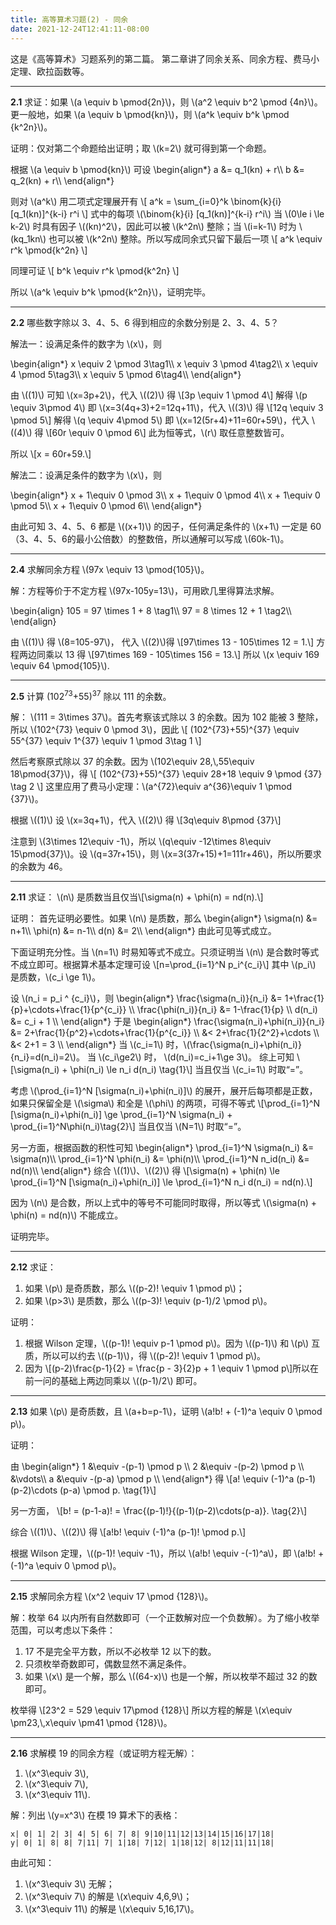 ```yaml
---
title: 高等算术习题(2) - 同余
date: 2021-12-24T12:41:11-08:00
---
```


这是《高等算术》习题系列的第二篇。
第二章讲了同余关系、同余方程、费马小定理、欧拉函数等。

<!--more-->
----

__2.1__ 求证：如果 \\(a \equiv b \pmod{2n}\\)，则 \\(a^2 \equiv b^2 \pmod {4n}\\)。更一般地，如果 \\(a \equiv b \pmod{kn}\\)，则 \\(a^k \equiv b^k \pmod {k^2n}\\)。

证明：仅对第二个命题给出证明；取 \\(k=2\\) 就可得到第一个命题。

根据 \\(a \equiv b \pmod{kn}\\) 可设
\begin{align\*}
a &= q_1(kn) + r\\\\
b &= q_2(kn) + r\\\\
\end{align\*}

则对 \\(a^k\\) 用二项式定理展开有
\\[
a^k = \sum_{i=0}^k \binom{k}{i} [q_1(kn)]^{k-i} r^i
\\]
式中的每项 \\(\binom{k}{i} [q_1(kn)]^{k-i} r^i\\) 当 \\(0\le i \le k-2\\) 时具有因子 \\((kn)^2\\)，因此可以被 \\(k^2n\\) 整除；当 \\(i=k-1\\) 时为 \\(kq_1kn\\) 也可以被 \\(k^2n\\) 整除。所以写成同余式只留下最后一项
\\[
a^k \equiv r^k \pmod{k^2n}
\\]

同理可证
\\[
b^k \equiv r^k \pmod{k^2n}
\\]

所以 \\(a^k \equiv b^k \pmod{k^2n}\\)，证明完毕。

----

__2.2__ 哪些数字除以 3、4、5、6 得到相应的余数分别是 2、3、4、5？

解法一：设满足条件的数字为 \\(x\\)，则

\begin{align\*}
x \equiv 2 \pmod 3\tag1\\\\
x \equiv 3 \pmod 4\tag2\\\\
x \equiv 4 \pmod 5\tag3\\\\
x \equiv 5 \pmod 6\tag4\\\\
\end{align\*}

由 \\((1)\\) 可知 \\(x=3p+2\\)，代入 \\((2)\\) 得 \\[3p \equiv 1 \pmod 4\\]
解得 \\(p \equiv 3\pmod 4\\) 即 \\(x=3(4q+3)+2=12q+11\\)，代入 \\((3)\\) 得 \\[12q \equiv 3 \pmod 5\\]
解得 \\(q \equiv 4\pmod 5\\) 即 \\(x=12(5r+4)+11=60r+59\\)，代入 \\((4)\\) 得 \\[60r \equiv 0 \pmod 6\\]
此为恒等式，\\(r\\) 取任意整数皆可。

所以
\\[x = 60r+59.\\]

解法二：设满足条件的数字为 \\(x\\)，则

\begin{align\*}
x + 1\equiv 0 \pmod 3\\\\
x + 1\equiv 0 \pmod 4\\\\
x + 1\equiv 0 \pmod 5\\\\
x + 1\equiv 0 \pmod 6\\\\
\end{align\*}

由此可知 3、4、5、6 都是 \\((x+1)\\) 的因子，任何满足条件的 \\(x+1\\) 一定是 60 （3、4、5、6的最小公倍数）的整数倍，所以通解可以写成 \\(60k-1\\)。

----

__2.4__ 求解同余方程 \\(97x \equiv 13 \pmod{105}\\)。

解：方程等价于不定方程 \\(97x-105y=13\\)，可用欧几里得算法求解。

\begin{align}
105 = 97 \times 1 + 8 \tag1\\\\
97 = 8 \times 12 + 1 \tag2\\\\
\end{align}

由 \\((1)\\) 得 \\(8=105-97\\)， 代入 \\((2)\\)得
\\[97\times 13 - 105\times 12 = 1.\\]
方程两边同乘以 13 得
\\[97\times 169 - 105\times 156 = 13.\\]
所以 \\(x \equiv 169 \equiv 64 \pmod{105}\\).

----

__2.5__ 计算 (102<sup>73</sup>+55)<sup>37</sup> 除以 111 的余数。

解： \\(111 = 3\times 37\\)。首先考察该式除以 3 的余数。因为 102 能被 3 整除，所以 \\(102^{73} \equiv 0 \pmod 3\\)，因此
\\[
(102^{73}+55)^{37} \equiv 55^{37} \equiv 1^{37} \equiv 1 \pmod 3\tag 1
\\]

然后考察原式除以 37 的余数。因为 \\(102\equiv 28,\\,55\equiv 18\pmod{37}\\)，得
\\[
(102^{73}+55)^{37} \equiv 28+18 \equiv 9 \pmod {37} \tag 2
\\]
这里应用了费马小定理：\\(a^{72}\equiv a^{36}\equiv 1 \pmod {37}\\)。

根据 \\((1)\\) 设 \\(x=3q+1\\)，代入 \\((2)\\) 得
\\[3q\equiv 8\pmod {37}\\]

注意到 \\(3\times 12\equiv -1\\)，所以 \\(q\equiv -12\times 8\equiv 15\pmod{37}\\)。设 \\(q=37r+15\\)，则 \\(x=3(37r+15)+1=111r+46\\)，所以所要求的余数为 46。

----

__2.11__ 求证： \\(n\\) 是质数当且仅当\\[\sigma(n) + \phi(n) = nd(n).\\]

证明： 首先证明必要性。如果 \\(n\\) 是质数，那么
\begin{align\*}
\sigma(n) &= n+1\\\\
\phi(n) &= n-1\\\\
d(n) &= 2\\\\
\end{align\*}
由此可见等式成立。

下面证明充分性。当 \\(n=1\\) 时易知等式不成立。只须证明当 \\(n\\) 是合数时等式不成立即可。根据算术基本定理可设
\\[n=\prod_{i=1}^N p_i^{c_i}\\]
其中 \\(p_i\\) 是质数，\\(c_i \ge 1\\)。

设 \\(n_i = p_i ^ {c_i}\\)，则
\begin{align\*}
\frac{\sigma(n_i)}{n_i} &= 1+\frac{1}{p}+\cdots+\frac{1}{p^{c_i}} \\\\
\frac{\phi(n_i)}{n_i} &= 1-\frac{1}{p} \\\\
d(n_i) &= c_i + 1 \\\\
\end{align\*}
于是
\begin{align\*}
\frac{\sigma(n_i)+\phi(n_i)}{n_i} &= 2+\frac{1}{p^2}+\cdots+\frac{1}{p^{c_i}} \\\\
&< 2+\frac{1}{2^2}+\cdots \\\\
&< 2+1 = 3 \\\\
\end{align\*}
当 \\(c_i=1\\) 时，\\(\frac{\sigma(n_i)+\phi(n_i)}{n_i}=d(n_i)=2\\)。
当 \\(c_i\ge2\\) 时， \\(d(n_i)=c_i+1\ge 3\\)。
综上可知
\\[\sigma(n_i) + \phi(n_i) \le n_i d(n_i) \tag{1}\\]
当且仅当 \\(c_i=1\\)  时取“=”。

考虑 \\(\prod_{i=1}^N [\sigma(n_i)+\phi(n_i)]\\) 的展开，展开后每项都是正数，如果只保留全是 \\(\sigma\\) 和全是 \\(\phi\\) 的两项，可得不等式
\\[\prod_{i=1}^N [\sigma(n_i)+\phi(n_i)] \ge \prod_{i=1}^N \sigma(n_i) + \prod_{i=1}^N\phi(n_i)\tag{2}\\]
当且仅当 \\(N=1\\) 时取“=”。

另一方面，根据函数的积性可知
\begin{align\*}
\prod_{i=1}^N \sigma(n_i) &= \sigma(n)\\\\
\prod_{i=1}^N \phi(n_i) &= \phi(n)\\\\
\prod_{i=1}^N n_id(n_i) &= nd(n)\\\\
\end{align\*}
综合 \\((1)\\)、\\((2)\\) 得
\\[\sigma(n) + \phi(n) \le \prod_{i=1}^N [\sigma(n_i)+\phi(n_i)] \le \prod_{i=1}^N n_i d(n_i) = nd(n).\\]

因为 \\(n\\) 是合数，所以上式中的等号不可能同时取得，所以等式 \\(\sigma(n) + \phi(n) = nd(n)\\) 不能成立。

证明完毕。

----

__2.12__ 求证：

1. 如果 \\(p\\) 是奇质数，那么 \\((p-2)! \equiv 1 \pmod p\\)；
2. 如果 \\(p>3\\) 是质数，那么 \\((p-3)! \equiv (p-1)/2 \pmod p\\)。

证明：

1. 根据 Wilson 定理，\\((p-1)! \equiv p-1 \pmod p\\)。因为 \\((p-1)\\) 和 \\(p\\) 互质，所以可以约去 \\((p-1)\\)，得 \\((p-2)! \equiv 1 \pmod p\\)。
2. 因为 \\[(p-2)\frac{p-1}{2} = \frac{p - 3}{2}p + 1 \equiv 1 \pmod p\\]所以在前一问的基础上两边同乘以 \\((p-1)/2\\) 即可。

----

__2.13__ 如果 \\(p\\) 是奇质数，且 \\(a+b=p-1\\)，证明 \\(a!b! + (-1)^a \equiv 0 \pmod p\\)。

证明：

由
\begin{align\*}
1 &\equiv -(p-1) \pmod p \\\\
2 &\equiv -(p-2) \pmod p \\\\
&\vdots\\\\
a &\equiv -(p-a) \pmod p \\\\
\end{align\*}
得
\\[a! \equiv (-1)^a (p-1)(p-2)\cdots (p-a) \pmod p. \tag{1}\\]

另一方面，
\\[b! = (p-1-a)! = \frac{(p-1)!}{(p-1)(p-2)\cdots(p-a)}. \tag{2}\\]

综合 \\((1)\\)、\\((2)\\) 得
\\[a!b! \equiv (-1)^a (p-1)! \pmod p.\\]

根据 Wilson 定理，\\((p-1)! \equiv -1\\)，所以 \\(a!b! \equiv -(-1)^a\\)，即 \\(a!b! + (-1)^a \equiv 0 \pmod p\\)。

----

__2.15__ 求解同余方程 \\(x^2 \equiv 17 \pmod {128}\\)。

解：枚举 64 以内所有自然数即可（一个正数解对应一个负数解）。为了缩小枚举范围，可以考虑以下条件：
1. 17 不是完全平方数，所以不必枚举 12 以下的数。
2. 只须枚举奇数即可，偶数显然不满足条件。
3. 如果 \\(x\\) 是一个解，那么 \\((64-x)\\) 也是一个解，所以枚举不超过 32 的数即可。

枚举得
\\[23^2 = 529 \equiv 17\pmod {128}\\]
所以方程的解是 \\(x\equiv \pm23,\\,x\equiv \pm41 \pmod {128}\\)。

----

__2.16__ 求解模 19 的同余方程（或证明方程无解）：

1. \\(x^3\equiv 3\\),
2. \\(x^3\equiv 7\\),
3. \\(x^3\equiv 11\\).

解：列出 \\(y=x^3\\) 在模 19 算术下的表格：

```
x| 0| 1| 2| 3| 4| 5| 6| 7| 8| 9|10|11|12|13|14|15|16|17|18|
y| 0| 1| 8| 8| 7|11| 7| 1|18| 7|12| 1|18|12| 8|12|11|11|18|
```

由此可知：
1. \\(x^3\equiv 3\\) 无解；
2. \\(x^3\equiv 7\\) 的解是 \\(x\equiv 4,6,9\\)；
3. \\(x^3\equiv 11\\) 的解是 \\(x\equiv 5,16,17\\)。
